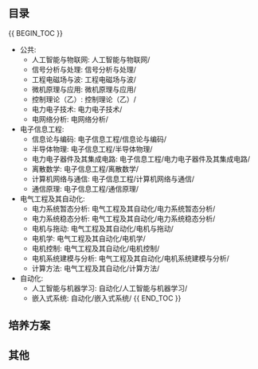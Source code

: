 ## 目录

{{ BEGIN_TOC }}
- 公共:
  - 人工智能与物联网: 人工智能与物联网/
  - 信号分析与处理: 信号分析与处理/
  - 工程电磁场与波: 工程电磁场与波/
  - 微机原理与应用: 微机原理与应用/
  - 控制理论（乙）: 控制理论（乙）/
  - 电力电子技术: 电力电子技术/
  - 电网络分析: 电网络分析/
- 电子信息工程: 
  - 信息论与编码: 电子信息工程/信息论与编码/
  - 半导体物理: 电子信息工程/半导体物理/
  - 电力电子器件及其集成电路: 电子信息工程/电力电子器件及其集成电路/
  - 离散数学: 电子信息工程/离散数学/
  - 计算机网络与通信: 电子信息工程/计算机网络与通信/
  - 通信原理: 电子信息工程/通信原理/
- 电气工程及其自动化: 
  - 电力系统暂态分析: 电气工程及其自动化/电力系统暂态分析/
  - 电力系统稳态分析: 电气工程及其自动化/电力系统稳态分析/
  - 电机与拖动: 电气工程及其自动化/电机与拖动/
  - 电机学: 电气工程及其自动化/电机学/
  - 电机控制: 电气工程及其自动化/电机控制/
  - 电机系统建模与分析: 电气工程及其自动化/电机系统建模与分析/
  - 计算方法: 电气工程及其自动化/计算方法/
- 自动化: 
  - 人工智能与机器学习: 自动化/人工智能与机器学习/
  - 嵌入式系统: 自动化/嵌入式系统/
{{ END_TOC }}

## 培养方案

## 其他